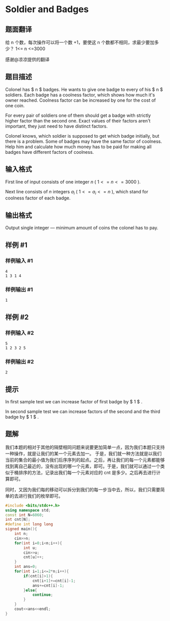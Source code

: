 # Soldier and Badges

## 题面翻译

给 n 个数，每次操作可以将一个数 +1，要使这 n 个数都不相同，求最少要加多少？
1<= n <=3000 

感谢@凉凉提供的翻译

## 题目描述

Colonel has $ n $ badges. He wants to give one badge to every of his $ n $ soldiers. Each badge has a coolness factor, which shows how much it's owner reached. Coolness factor can be increased by one for the cost of one coin.

For every pair of soldiers one of them should get a badge with strictly higher factor than the second one. Exact values of their factors aren't important, they just need to have distinct factors.

Colonel knows, which soldier is supposed to get which badge initially, but there is a problem. Some of badges may have the same factor of coolness. Help him and calculate how much money has to be paid for making all badges have different factors of coolness.

## 输入格式

First line of input consists of one integer $n$ ( $1<=n<=3000$ ).

Next line consists of $n$ integers $a_{i}$ ( $1<=a_{i}<=n$ ), which stand for coolness factor of each badge.

## 输出格式

Output single integer — minimum amount of coins the colonel has to pay.

## 样例 #1

### 样例输入 #1

```
4
1 3 1 4
```

### 样例输出 #1

```
1
```

## 样例 #2

### 样例输入 #2

```
5
1 2 3 2 5
```

### 样例输出 #2

```
2
```

## 提示

In first sample test we can increase factor of first badge by $ 1 $ .

In second sample test we can increase factors of the second and the third badge by $ 1 $ .

## 题解
我们本题的相对于其他的隔壁相同问题来说要更加简单一点，因为我们本题只支持一种操作，就是让我们的某一个元素去加一。
于是，我们就一种方法就是以我们当前的集合的最小值为我们后序序列的起点。之后，再让我们的每一个元素都能够找到离自己最近的，没有出现的哪一个元素，即可。于是，我们就可以通过一个类似于桶排序的方法，记录出我们每一个元素对应的 cnt 是多少。之后再去进行计算即可。

同时，又因为我们每的移动可以拆分到我们的每一步当中去，所以，我们只需要简单的去进行我们的枚举即可。
```cpp
#include <bits/stdc++.h>
using namespace std;
const int N=6060;
int cnt[N];
#define int long long
signed main(){
	int n;
	cin>>n;
	for(int i=0;i<n;i++){
		int u;
		cin>>u;
		cnt[u]++;
	}
	int ans=0;
	for(int i=1;i<=2*n;i++){
		if(cnt[i]>1){
			cnt[i+1]+=cnt[i]-1;
			ans+=cnt[i]-1;
		}else{
			continue;
		}
	}
	cout<<ans<<endl;
}

```